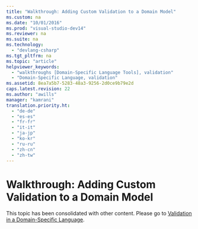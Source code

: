 ```yaml
---
title: "Walkthrough: Adding Custom Validation to a Domain Model"
ms.custom: na
ms.date: "10/01/2016"
ms.prod: "visual-studio-dev14"
ms.reviewer: na
ms.suite: na
ms.technology: 
  - "devlang-csharp"
ms.tgt_pltfrm: na
ms.topic: "article"
helpviewer_keywords: 
  - "walkthroughs [Domain-Specific Language Tools], validation"
  - "Domain-Specific Language, validation"
ms.assetid: 8ea7a5b7-5283-48a3-9256-2d0ce9b79e2d
caps.latest.revision: 22
ms.author: "awills"
manager: "kamrani"
translation.priority.ht: 
  - "de-de"
  - "es-es"
  - "fr-fr"
  - "it-it"
  - "ja-jp"
  - "ko-kr"
  - "ru-ru"
  - "zh-cn"
  - "zh-tw"
---
```

# Walkthrough: Adding Custom Validation to a Domain Model
This topic has been consolidated with other content. Please go to [Validation in a Domain-Specific Language](../VS_IDE/validation-in-a-domain-specific-language.md).